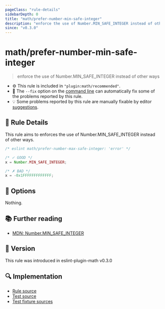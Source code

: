 ```yaml
---
pageClass: "rule-details"
sidebarDepth: 0
title: "math/prefer-number-min-safe-integer"
description: "enforce the use of Number.MIN_SAFE_INTEGER instead of other ways"
since: "v0.3.0"
---
```


# math/prefer-number-min-safe-integer

> enforce the use of Number.MIN_SAFE_INTEGER instead of other ways

- :gear: This rule is included in `"plugin:math/recommended"`.
- :wrench: The `--fix` option on the [command line](https://eslint.org/docs/user-guide/command-line-interface#fixing-problems) can automatically fix some of the problems reported by this rule.
- :bulb: Some problems reported by this rule are manually fixable by editor [suggestions](https://eslint.org/docs/developer-guide/working-with-rules#providing-suggestions).

## :book: Rule Details

This rule aims to enforces the use of Number.MIN_SAFE_INTEGER instead of other ways.

<eslint-code-block fix>

<!-- eslint-skip -->

```js
/* eslint math/prefer-number-max-safe-integer: 'error' */

/* ✓ GOOD */
x = Number.MIN_SAFE_INTEGER;

/* ✗ BAD */
x = -0x1FFFFFFFFFFFFF;
```

</eslint-code-block>

## :wrench: Options

Nothing.

## :books: Further reading

- [MDN: Number.MIN_SAFE_INTEGER](https://developer.mozilla.org/en-US/docs/Web/JavaScript/Reference/Global_Objects/Number/MIN_SAFE_INTEGER)

## :rocket: Version

This rule was introduced in eslint-plugin-math v0.3.0

## :mag: Implementation

- [Rule source](https://github.com/ota-meshi/eslint-plugin-math/blob/main/src/rules/prefer-number-min-safe-integer.ts)
- [Test source](https://github.com/ota-meshi/eslint-plugin-math/blob/main/tests/src/rules/prefer-number-min-safe-integer.ts)
- [Test fixture sources](https://github.com/ota-meshi/eslint-plugin-math/tree/main/tests/fixtures/rules/prefer-number-min-safe-integer)
